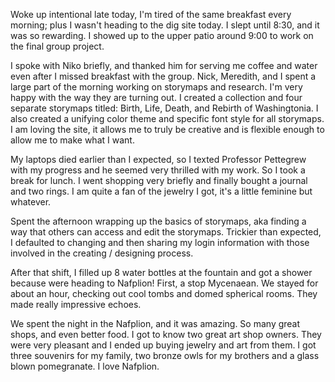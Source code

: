 Woke up intentional late today, I'm tired of the same breakfast every morning; plus I wasn't heading to the dig site today. I slept until 8:30, and it was so rewarding. I showed up to the upper patio around 9:00 to work on the final group project. 

I spoke with Niko briefly, and thanked him for serving me coffee and water even after I missed breakfast with the group. Nick, Meredith, and I spent a large part of the morning working on storymaps and research. I'm very happy with the way they are turning out. I created a collection and four separate storymaps titled: Birth, Life, Death, and Rebirth of Washingtonia. I also created a unifying color theme and specific font style for all storymaps. I am loving the site, it allows me to truly be creative and is flexible enough to allow me to make what I want. 

My laptops died earlier than I expected, so I texted Professor Pettegrew with my progress and he seemed very thrilled with my work. So I took a break for lunch. I went shopping very briefly and finally bought a journal and two rings. I am quite a fan of the jewelry I got, it's a little feminine but whatever.

Spent the afternoon wrapping up the basics of storymaps, aka finding a way that others can access and edit the storymaps. Trickier than expected, I defaulted to changing and then sharing my login information with those involved in the creating / designing process. 

After that shift, I filled up 8 water bottles at the fountain and got a shower because were heading to Nafplion! First, a stop Mycenaean. We stayed for about an hour, checking out cool tombs and domed spherical rooms. They made really impressive echoes.

We spent the night in the Nafplion, and it was amazing. So many great shops, and even better food. I got to know two great art shop owners. They were very pleasant and I ended up buying jewelry and art from them. I got three souvenirs for my family, two bronze owls for my brothers and a glass blown pomegranate. I love Nafplion. 